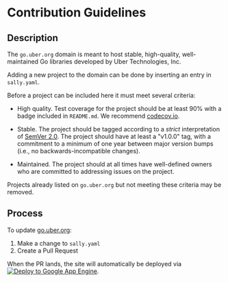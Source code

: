 # Contribution Guidelines

## Description

The `go.uber.org` domain is meant to host stable, high-quality, well-maintained
Go libraries developed by Uber Technologies, Inc.

Adding a new project to the domain can be done by inserting an entry in `sally.yaml`.

Before a project can be included here it must meet several criteria:

* High quality. Test coverage for the project should be at least 90% with a
  badge included in `README.md`. We recommend [codecov.io](http://codecov.io/).

* Stable. The project should be tagged according to a *strict* interpretation
  of [SemVer 2.0](http://semver.org). The project should have at least a
  "v1.0.0" tag, with a commitment to a minimum of one year between major
  version bumps (i.e., no backwards-incompatible changes).

* Maintained. The project should at all times have well-defined owners who are
  committed to addressing issues on the project.

Projects already listed on `go.uber.org` but not meeting these criteria may be
removed.

## Process

To update [go.uber.org](https://go.uber.org/):

1. Make a change to `sally.yaml`
2. Create a Pull Request

When the PR lands, the site will automatically be deployed via [![Deploy to Google App Engine](https://github.com/uber/go.uber.org/actions/workflows/deploy.yml/badge.svg)](https://github.com/uber/go.uber.org/actions/workflows/deploy.yml).

